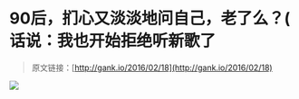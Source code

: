 # 90后，扪心又淡淡地问自己，老了么？( 话说：我也开始拒绝听新歌了

> 原文链接：[http://gank.io/2016/02/18](http://gank.io/2016/02/18)

![](http://ww3.sinaimg.cn/large/7a8aed7bjw1f138l9egrmj20f00mbdij.jpg)

